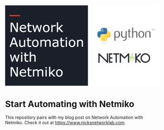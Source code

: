 ![banner](https://github.com/namiles/start-automating-wth-netmiko/blob/master/netmiko-featured-image.png?raw=true)

# Start Automating with Netmiko   
This repository pairs with my blog post on Network Automation with Netmiko. Check it out at https://www.nicksnetworklab.com.
